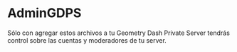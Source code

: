 # AdminGDPS
Sólo con agregar estos archivos a tu Geometry Dash Private Server tendrás control sobre las cuentas y moderadores de tu server.
